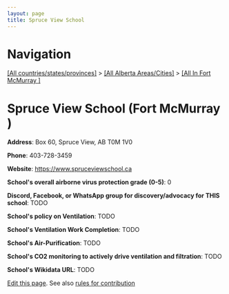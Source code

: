 ```yaml
---
layout: page
title: Spruce View School
---
```

# Navigation

[[All countries/states/provinces]](../../..) > [[All Alberta Areas/Cities]](../..) > [[All In Fort McMurray ]](..)

# Spruce View School (Fort McMurray )

**Address**: Box 60, Spruce View, AB T0M 1V0

**Phone**: 403-728-3459

**Website**: <https://www.spruceviewschool.ca>

**School's overall airborne virus protection grade (0-5)**: 0

**Discord, Facebook, or WhatsApp group for discovery/advocacy for THIS school**: TODO

**School's policy on Ventilation**: TODO

**School's Ventilation Work Completion**: TODO

**School's Air-Purification**: TODO

**School's CO2 monitoring to actively drive ventilation and filtration**: TODO

**School's Wikidata URL**: TODO


[Edit this page](https://github.com/ventilate-schools/AB/edit/main/./Fort_McMurray_/Spruce_View_School.md). See also [rules for contribution](../../../contribution-rules/)